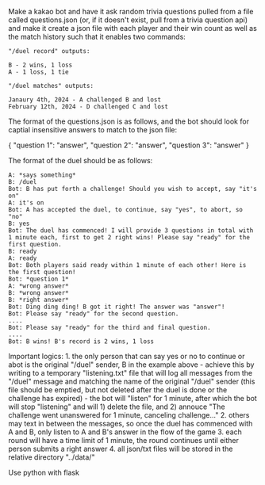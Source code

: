 Make a kakao bot and have it ask random trivia questions pulled from a file called questions.json (or, if it doesn't exist, pull from a trivia question api) and make it create a json file with each player and their win count as well as the match history such that it enables two commands:

    "/duel record" outputs:

    B - 2 wins, 1 loss
    A - 1 loss, 1 tie

    "/duel matches" outputs:

    Janaury 4th, 2024 - A challenged B and lost
    February 12th, 2024 - D challenged C and lost


The format of the questions.json is as follows, and the bot should look for captial insensitive answers to match to the json file:

{
    "question 1": "answer",
    "question 2": "answer",
    "question 3": "answer"
}


The format of the duel should be as follows:

    A: *says something*
    B: /duel
    Bot: B has put forth a challenge! Should you wish to accept, say "it's on"
    A: it's on
    Bot: A has accepted the duel, to continue, say "yes", to abort, so "no"
    B: yes
    Bot: The duel has commenced! I will provide 3 questions in total with 1 minute each, first to get 2 right wins! Please say "ready" for the first question.
    B: ready
    A: ready
    Bot: Both players said ready within 1 minute of each other! Here is the first question!
    Bot: *question 1*
    A: *wrong answer*
    B: *wrong answer*
    B: *right answer*
    Bot: Ding ding ding! B got it right! The answer was "answer"!
    Bot: Please say "ready" for the second question.
    ....
    Bot: Please say "ready" for the third and final question.
    ....
    Bot: B wins! B's record is 2 wins, 1 loss


Important logics:
    1. the only person that can say yes or no to continue or abot is the original "/duel" sender, B in the example above
        - achieve this by writing to a temporary "listening.txt" file that will log all messages from the "/duel" message and matching the name of the original "/duel" sender (this file should be emptied, but not deleted after the duel is done or the challenge has expired)
        - the bot will "listen" for 1 minute, after which the bot will stop "listening" and will 1) delete the file, and 2) annouce "The challenge went unanswered for 1 minute, canceling challenge..." 
    2. others may text in between the messages, so once the duel has commenced with A and B, only listen to A and B's answer in the flow of the game
    3. each round will have a time limit of 1 minute, the round continues until either person submits a right answer
    4. all json/txt files will be stored in the relative directory "../data/"

Use python with flask